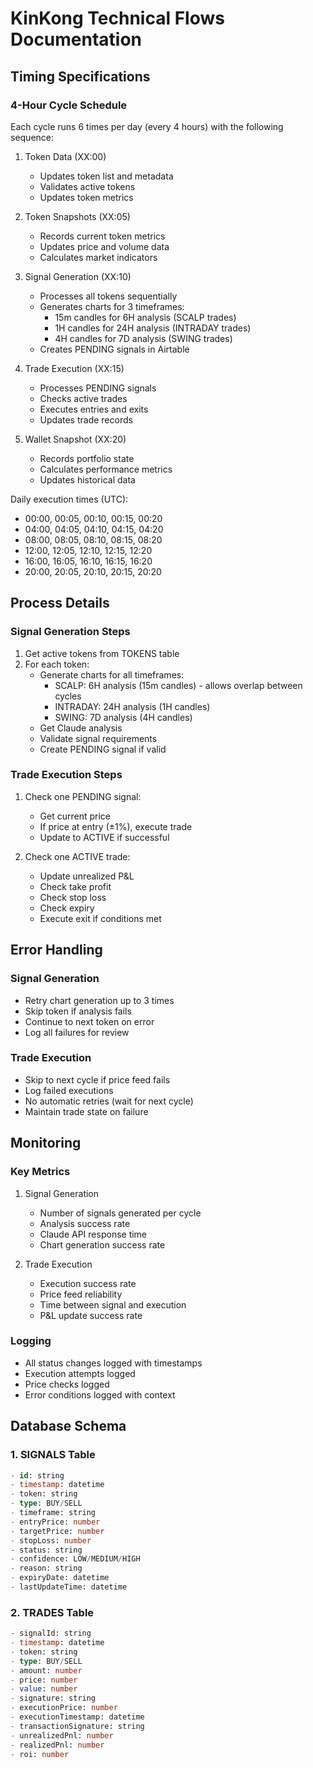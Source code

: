 # KinKong Technical Flows Documentation

## Timing Specifications

### 4-Hour Cycle Schedule
Each cycle runs 6 times per day (every 4 hours) with the following sequence:

1. Token Data (XX:00)
   - Updates token list and metadata
   - Validates active tokens
   - Updates token metrics

2. Token Snapshots (XX:05)
   - Records current token metrics
   - Updates price and volume data
   - Calculates market indicators

3. Signal Generation (XX:10)
   - Processes all tokens sequentially
   - Generates charts for 3 timeframes:
     * 15m candles for 6H analysis (SCALP trades)
     * 1H candles for 24H analysis (INTRADAY trades)
     * 4H candles for 7D analysis (SWING trades)
   - Creates PENDING signals in Airtable

4. Trade Execution (XX:15)
   - Processes PENDING signals
   - Checks active trades
   - Executes entries and exits
   - Updates trade records

5. Wallet Snapshot (XX:20)
   - Records portfolio state
   - Calculates performance metrics
   - Updates historical data

Daily execution times (UTC):
- 00:00, 00:05, 00:10, 00:15, 00:20
- 04:00, 04:05, 04:10, 04:15, 04:20
- 08:00, 08:05, 08:10, 08:15, 08:20
- 12:00, 12:05, 12:10, 12:15, 12:20
- 16:00, 16:05, 16:10, 16:15, 16:20
- 20:00, 20:05, 20:10, 20:15, 20:20

## Process Details

### Signal Generation Steps
1. Get active tokens from TOKENS table
2. For each token:
   - Generate charts for all timeframes:
     * SCALP: 6H analysis (15m candles) - allows overlap between cycles
     * INTRADAY: 24H analysis (1H candles)
     * SWING: 7D analysis (4H candles)
   - Get Claude analysis
   - Validate signal requirements
   - Create PENDING signal if valid

### Trade Execution Steps
1. Check one PENDING signal:
   - Get current price
   - If price at entry (±1%), execute trade
   - Update to ACTIVE if successful

2. Check one ACTIVE trade:
   - Update unrealized P&L
   - Check take profit
   - Check stop loss
   - Check expiry
   - Execute exit if conditions met

## Error Handling

### Signal Generation
- Retry chart generation up to 3 times
- Skip token if analysis fails
- Continue to next token on error
- Log all failures for review

### Trade Execution
- Skip to next cycle if price feed fails
- Log failed executions
- No automatic retries (wait for next cycle)
- Maintain trade state on failure

## Monitoring

### Key Metrics
1. Signal Generation
   - Number of signals generated per cycle
   - Analysis success rate
   - Claude API response time
   - Chart generation success rate

2. Trade Execution
   - Execution success rate
   - Price feed reliability
   - Time between signal and execution
   - P&L update success rate

### Logging
- All status changes logged with timestamps
- Execution attempts logged
- Price checks logged
- Error conditions logged with context

## Database Schema

### 1. SIGNALS Table
```sql
- id: string
- timestamp: datetime
- token: string
- type: BUY/SELL
- timeframe: string
- entryPrice: number
- targetPrice: number
- stopLoss: number
- status: string
- confidence: LOW/MEDIUM/HIGH
- reason: string
- expiryDate: datetime
- lastUpdateTime: datetime
```

### 2. TRADES Table
```sql
- signalId: string
- timestamp: datetime
- token: string
- type: BUY/SELL
- amount: number
- price: number
- value: number
- signature: string
- executionPrice: number
- executionTimestamp: datetime
- transactionSignature: string
- unrealizedPnl: number
- realizedPnl: number
- roi: number
```
